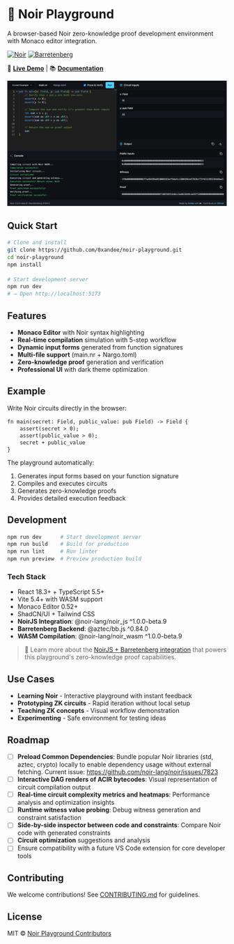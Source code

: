 # 🔮 Noir Playground

A browser-based Noir zero-knowledge proof development environment with Monaco editor integration.

[![Noir](https://img.shields.io/badge/Noir-v1.0.0--beta.9-black?style=flat-square)](https://noir-lang.org/)
[![Barretenberg](https://img.shields.io/badge/Barretenberg-v0.84.0-black?style=flat-square)](https://github.com/AztecProtocol/barretenberg)

🚀 **[Live Demo](https://noir-playground.app)** | 📚 **[Documentation](./docs/noirjs-barretenberg-integration.md)**

![Noir Playground Interface](./docs/playground-screenshot.png)

## Quick Start

```bash
# Clone and install
git clone https://github.com/0xandee/noir-playground.git
cd noir-playground
npm install

# Start development server
npm run dev
# → Open http://localhost:5173
```

## Features

-   **Monaco Editor** with Noir syntax highlighting
-   **Real-time compilation** simulation with 5-step workflow
-   **Dynamic input forms** generated from function signatures
-   **Multi-file support** (main.nr + Nargo.toml)
-   **Zero-knowledge proof** generation and verification
-   **Professional UI** with dark theme optimization

## Example

Write Noir circuits directly in the browser:

```noir
fn main(secret: Field, public_value: pub Field) -> Field {
    assert(secret > 0);
    assert(public_value > 0);
    secret + public_value
}
```

The playground automatically:

1. Generates input forms based on your function signature
2. Compiles and executes circuits
3. Generates zero-knowledge proofs
4. Provides detailed execution feedback

## Development

```bash
npm run dev      # Start development server
npm run build    # Build for production
npm run lint     # Run linter
npm run preview  # Preview production build
```

### Tech Stack

-   React 18.3+ + TypeScript 5.5+
-   Vite 5.4+ with WASM support
-   Monaco Editor 0.52+
-   ShadCN/UI + Tailwind CSS
-   **NoirJS Integration**: @noir-lang/noir_js ^1.0.0-beta.9
-   **Barretenberg Backend**: @aztec/bb.js ^0.84.0
-   **WASM Compilation**: @noir-lang/noir_wasm ^1.0.0-beta.9

> 📖 Learn more about the [NoirJS + Barretenberg integration](./docs/noirjs-barretenberg-integration.md) that powers this playground's zero-knowledge proof capabilities.

## Use Cases

-   **Learning Noir** - Interactive playground with instant feedback
-   **Prototyping ZK circuits** - Rapid iteration without local setup
-   **Teaching ZK concepts** - Visual workflow demonstration
-   **Experimenting** - Safe environment for testing ideas

## Roadmap

-   [ ] **Preload Common Dependencies**: Bundle popular Noir libraries (std, aztec, crypto) locally to enable dependency usage without external fetching. Current issue: https://github.com/noir-lang/noir/issues/7823
-   [ ] **Interactive DAG renders of ACIR bytecodes**: Visual representation of circuit compilation output
-   [ ] **Real-time circuit complexity metrics and heatmaps**: Performance analysis and optimization insights
-   [ ] **Runtime witness value probing**: Debug witness generation and constraint satisfaction
-   [ ] **Side-by-side inspector between code and constraints**: Compare Noir code with generated constraints
-   [ ] **Circuit optimization** suggestions and analysis
-   [ ] Ensure compatibility with a future VS Code extension for core developer tools

## Contributing

We welcome contributions! See [CONTRIBUTING.md](./CONTRIBUTING.md) for guidelines.

## License

MIT © [Noir Playground Contributors](./LICENSE)
